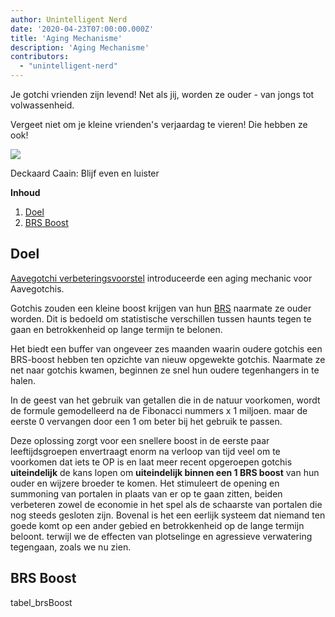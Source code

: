 ```yaml
---
author: Unintelligent Nerd
date: '2020-04-23T07:00:00.000Z'
title: 'Aging Mechanisme'
description: 'Aging Mechanisme'
contributors:
  - "unintelligent-nerd"
---
```


Je gotchi vrienden zijn levend! Net als jij, worden ze ouder - van jongs tot volwassenheid.

Vergeet niet om je kleine vrienden's verjaardag te vieren! Die hebben ze ook!

<div class="headerImageContainer">
<img class="headerImage" src="/aging-mechanic/aging-mechanic.png">
<p class="headerImageText">Deckaard Caain: Blijf even en luister</p>
</div>

<div class="contentsBox">

**Inhoud**

<ol>
<li><a href=#rationale>Doel</a></li>
<li><a href=#brs-boost>BRS Boost</a></li>
</ol>

</div>

## Doel

[Aavegotchi verbeteringsvoorstel](/aavegotchi-improvement-proposals#add-an-aging-mechanic-to-affect-aavegotchi-rarity-scores) introduceerde een aging mechanic voor Aavegotchis.

Gotchis zouden een kleine boost krijgen van hun [BRS](/rarity-farming#base-rarity-score) naarmate ze ouder worden. Dit is bedoeld om statistische verschillen tussen haunts tegen te gaan en betrokkenheid op lange termijn te belonen.

Het biedt een buffer van ongeveer zes maanden waarin oudere gotchis een BRS-boost hebben ten opzichte van nieuw opgewekte gotchis. Naarmate ze net naar gotchis kwamen, beginnen ze snel hun oudere tegenhangers in te halen.

In de geest van het gebruik van getallen die in de natuur voorkomen, wordt de formule gemodelleerd na de Fibonacci nummers x 1 miljoen. maar de eerste 0 vervangen door een 1 om beter bij het gebruik te passen.

Deze oplossing zorgt voor een snellere boost in de eerste paar leeftijdsgroepen envertraagt enorm na verloop van tijd veel om te voorkomen dat iets te OP is en laat meer recent opgeroepen gotchis **uiteindelijk** de kans lopen om **uiteindelijk binnen een 1 BRS boost** van hun ouder en wijzere broeder te komen. Het stimuleert de opening en summoning van portalen in plaats van er op te gaan zitten, beiden verbeteren zowel de economie in het spel als de schaarste van portalen die nog steeds gesloten zijn. Bovenal is het een eerlijk systeem dat niemand ten goede komt op een ander gebied en betrokkenheid op de lange termijn beloont. terwijl we de effecten van plotselinge en agressieve verwatering tegengaan, zoals we nu zien.

## BRS Boost

tabel_brsBoost

